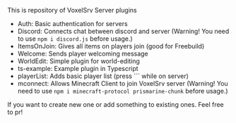 This is repository of VoxelSrv Server plugins

- Auth: Basic authentication for servers
- Discord: Connects chat between discord and server (Warning! You need to use `npm i discord.js` before usage.)
- ItemsOnJoin: Gives all items on players join (good for Freebuild)
- Welcome: Sends player welcoming message
- WorldEdit: Simple plugin for world-editing
- ts-example: Example plugin in Typescript
- playerList: Adds basic player list (press `\`` while on server)
- mconnect: Allows Minecraft Client to join VoxelSrv server (Warning! You need to use `npm i minecraft-protocol prismarine-chunk` before usage.)

If you want to create new one or add something to existing ones. Feel free to pr!
